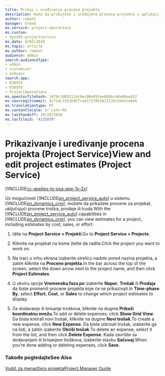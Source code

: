 ```yaml
---
title: Prikaz i uređivanje procena projekta
description: Kako da prikujete i uređujete procena projekta u aplikaciji Project Service
author: rumant
manager: kfend
ms.service: project-operations
ms.custom:
- dyn365-projectservice
ms.date: 8/03/2018
ms.topic: article
ms.author: rumant
audience: Admin
search.audienceType:
- admin
- customizer
- enduser
search.app:
- D365CE
- D365PS
- ProjectOperations
ms.openlocfilehash: 34f0c1d85311dc6ec00e892ee899bc4dad0eed32
ms.sourcegitcommit: 4cf1dc1561b92fca4175f0b3813133c5e63ce8e6
ms.translationtype: HT
ms.contentlocale: sr-Latn-RS
ms.lasthandoff: 10/28/2020
ms.locfileid: "4125870"
---
```

# <a name="view-and-edit-project-estimates-project-service"></a><span data-ttu-id="c4196-103">Prikazivanje i uređivanje procena projekta (Project Service)</span><span class="sxs-lookup"><span data-stu-id="c4196-103">View and edit project estimates (Project Service)</span></span>

[!INCLUDE[cc-applies-to-psa-app-1x-2x](../includes/cc-applies-to-psa-app-1x-2x.md)]

<span data-ttu-id="c4196-104">Uz mogućnosti [!INCLUDE[pn_project_service_auto](../includes/pn-project-service-auto.md)] u sistemu [!INCLUDE[pn_dynamics_crm](../includes/pn-dynamics-crm.md)], možete da prikažete procene za projekat, uključujući procene troška, prodaje ili truda.</span><span class="sxs-lookup"><span data-stu-id="c4196-104">With the [!INCLUDE[pn_project_service_auto](../includes/pn-project-service-auto.md)] capabilities in [!INCLUDE[pn_dynamics_crm](../includes/pn-dynamics-crm.md)], you can view estimates for a project, including estimates by cost, sales, or effort.</span></span>  
  
1.  <span data-ttu-id="c4196-105">Idite na **Project Service > Projekti**.</span><span class="sxs-lookup"><span data-stu-id="c4196-105">Go to **Project Service > Projects**.</span></span>  
  
2.  <span data-ttu-id="c4196-106">Kliknite na projekat na kome želite da radite.</span><span class="sxs-lookup"><span data-stu-id="c4196-106">Click the project you want to work on.</span></span>  
  
3.  <span data-ttu-id="c4196-107">Na traci u vrhu ekrana izaberite strelicu nadole pored naziva projekta, a zatim kliknite na **Procene projekta**.</span><span class="sxs-lookup"><span data-stu-id="c4196-107">In the bar across the top of the screen, select the down arrow next to the project name, and then click **Project Estimates**.</span></span>  
  
4.  <span data-ttu-id="c4196-108">U okviru opcije **Vremenska faza po** izaberite **Napor**, **Trošak** ili **Prodaja** da biste promenili procene projekta koje će se prikazivati.</span><span class="sxs-lookup"><span data-stu-id="c4196-108">In **Time-phase By**, select **Effort**, **Cost**, or **Sales** to change which project estimates to display.</span></span>  
  
5.  <span data-ttu-id="c4196-109">Za dodavanje ili brisanje troškova, kliknite na dugme **Prikaži koordinatnu mrežu**.</span><span class="sxs-lookup"><span data-stu-id="c4196-109">To add or delete expenses, click **Show Grid View**.</span></span> <span data-ttu-id="c4196-110">Da biste kreirali novi trošak, kliknite na dugme **Novi trošak**.</span><span class="sxs-lookup"><span data-stu-id="c4196-110">To create a new expense, click **New Expense**.</span></span> <span data-ttu-id="c4196-111">Da biste izbrisali trošak, izaberite ga na listi, a zatim izaberite **Obriši trošak**.</span><span class="sxs-lookup"><span data-stu-id="c4196-111">To delete an expense, select it from the list, and then click **Delete Expense**.</span></span> <span data-ttu-id="c4196-112">Kada završite sa dodavanjem ili brisanjem troškova, izaberite stavku **Sačuvaj**.</span><span class="sxs-lookup"><span data-stu-id="c4196-112">When you’re done adding or deleting expenses, click **Save**.</span></span>  
  
### <a name="see-also"></a><span data-ttu-id="c4196-113">Takođe pogledajte</span><span class="sxs-lookup"><span data-stu-id="c4196-113">See Also</span></span>  
 [<span data-ttu-id="c4196-114">Vodič za menadžera projekta</span><span class="sxs-lookup"><span data-stu-id="c4196-114">Project Manager Guide</span></span>](../psa/project-manager-guide.md)
